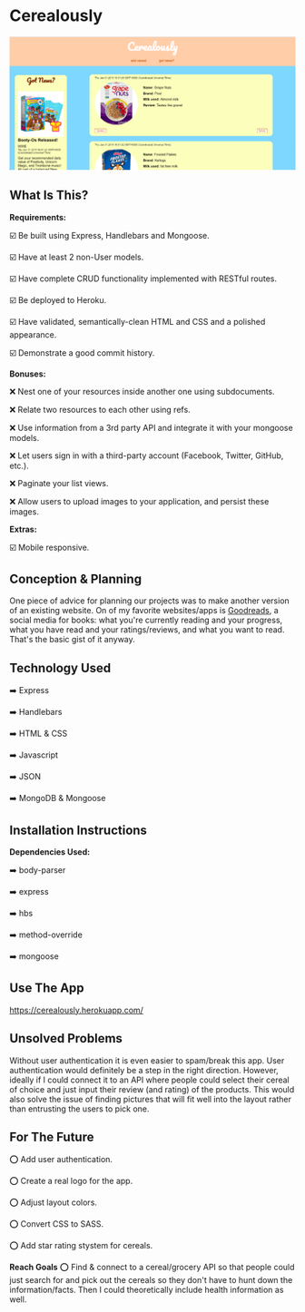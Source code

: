 # Cerealously

![ScreenShot](./planning/cereal_screenshot.png)

## What Is This?

__Requirements:__

:ballot_box_with_check: Be built using Express, Handlebars and Mongoose.

:ballot_box_with_check: Have at least 2 non-User models.

:ballot_box_with_check: Have complete CRUD functionality implemented with RESTful routes.

:ballot_box_with_check: Be deployed to Heroku.

:ballot_box_with_check: Have validated, semantically-clean HTML and CSS and a polished appearance.

:ballot_box_with_check: Demonstrate a good commit history.


__Bonuses:__

:x: Nest one of your resources inside another one using subdocuments.

:x: Relate two resources to each other using refs.

:x: Use information from a 3rd party API and integrate it with your mongoose models.

:x: Let users sign in with a third-party account (Facebook, Twitter, GitHub, etc.).

:x: Paginate your list views.

:x: Allow users to upload images to your application, and persist these images.


__Extras:__

:ballot_box_with_check: Mobile responsive.

## Conception & Planning

One piece of advice for planning our projects was to make another version of an existing website. On of my favorite websites/apps is <a href="https://www.goodreads.com/">Goodreads</a>, a social media for books: what you're currently reading and your progress, what you have read and your ratings/reviews, and what you want to read. That's the basic gist of it anyway.

## Technology Used
:arrow_right: Express

:arrow_right: Handlebars

:arrow_right: HTML & CSS

:arrow_right: Javascript

:arrow_right: JSON

:arrow_right: MongoDB & Mongoose


## Installation Instructions
__Dependencies Used:__

:arrow_right: body-parser

:arrow_right: express

:arrow_right: hbs

:arrow_right: method-override

:arrow_right: mongoose

## Use The App
https://cerealously.herokuapp.com/

## Unsolved Problems
Without user authentication it is even easier to spam/break this app. User authentication would definitely be a step in the right direction. However, ideally if I could connect it to an API where people could select their cereal of choice and just input their review (and rating) of the products. This would also solve the issue of finding pictures that will fit well into the layout rather than entrusting the users to pick one.

## For The Future
:o: Add user authentication.

:o: Create a real logo for the app.

:o: Adjust layout colors.

:o: Convert CSS to SASS.

:o: Add star rating stystem for cereals.

__Reach Goals__
:o: Find & connect to a cereal/grocery API so that people could just search for and pick out the cereals so they don't have to hunt down the information/facts. Then I could theoretically include health information as well.